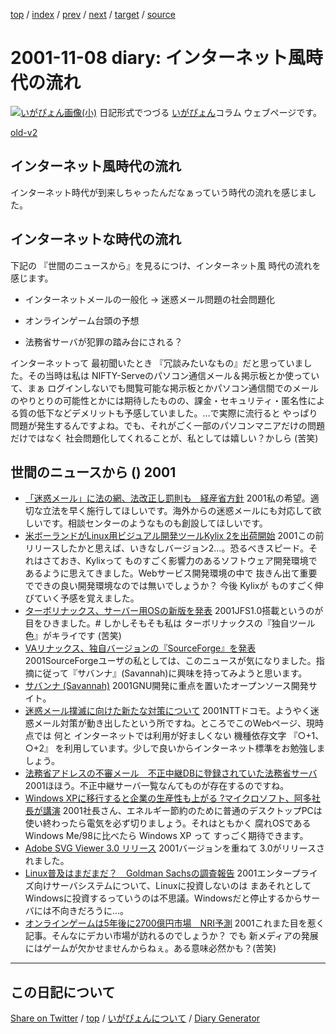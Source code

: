 [top](https://igapyon.github.io/diary/) 
 / [index](https://igapyon.github.io/diary/2001/index.html) 
 / [prev](https://igapyon.github.io/diary/2001/ig011107.html) 
 / [next](https://igapyon.github.io/diary/2001/ig011109.html) 
 / [target](https://igapyon.github.io/diary/2001/ig011108.html) 
 / [source](https://github.com/igapyon/diary/blob/gh-pages/2001/ig011108.html.src.md) 

2001-11-08 diary: インターネット風時代の流れ
=====================================================================================================
[![いがぴょん画像(小)](https://igapyon.github.io/diary/images/iga200306s.jpg "いがぴょん")](https://igapyon.github.io/diary/memo/memoigapyon.html) 日記形式でつづる [いがぴょん](https://igapyon.github.io/diary/memo/memoigapyon.html)コラム ウェブページです。

[old-v2](ig011108-orig.html)

## インターネット風時代の流れ

インターネット時代が到来しちゃったんだなぁっていう時代の流れを感じました。


## インターネットな時代の流れ

下記の 『世間のニュースから』を見るにつけ、インターネット風 時代の流れを感じます。

* インターネットメールの一般化 → 迷惑メール問題の社会問題化
  
* オンラインゲーム台頭の予想
  
* 法務省サーバが犯罪の踏み台にされる？

インターネットって 最初聞いたとき 『冗談みたいなもの』だと思っていました。その当時は私は NIFTY-Serveのパソコン通信メール＆掲示板とか使っていて、まぁ ログインしないでも閲覧可能な掲示板とかパソコン通信間でのメールのやりとりの可能性とかには期待したものの、課金・セキュリティ・匿名性による質の低下などデメリットも予感していました。…で実際に流行ると やっぱり問題が発生するんですよね。でも、それがごく一部のパソコンマニアだけの問題だけではなく 社会問題化してくれることが、私としては嬉しい？かしら (苦笑)

## 世間のニュースから () 2001

* [「迷惑メール」に法の網、法改正し罰則も　経産省方針](http://www.asahi.com/politics/update/1108/003.html)  2001私の希望。適切な立法を早く施行してほしいです。海外からの迷惑メールにも対応して欲しいです。相談センターのようなものも創設してほしいです。
* [米ボーランドがLinux用ビジュアル開発ツールKylix 2を出荷開始](http://biztech.nikkeibp.co.jp/wcs/show/leaf?CID=onair/biztech/comp/153098)  2001この前リリースしたかと思えば、いきなしバージョン2…。恐るべきスピード。それはさておき、Kylixって ものすごく影響力のあるソフトウェア開発環境であるように思えてきました。Webサービス開発環境の中で 抜きん出て重要でできの良い開発環境なのでは無いでしょうか？ 今後 Kylixが ものすごく伸びていく予感を覚えました。
* [ターボリナックス、サーバー用OSの新版を発表](http://biztech.nikkeibp.co.jp/wcs/show/leaf?CID=onair/biztech/comp/153207)  2001JFS1.0搭載というのが 目をひきました。# しかしそもそも私は ターボリナックスの『独自ツール色』がキライです (苦笑)
* [VAリナックス、独自バージョンの『SourceForge』を発表](http://japan.cnet.com/News/2001/Item/011107-6.html)  2001SourceForgeユーザの私としては、このニュースが気になりました。指摘に従って『サバンナ』(Savannah)に興味を持ってみようと思います。
* [サバンナ (Savannah)](http://savannah.gnu.org/)  2001GNU開発に重点を置いたオープンソース開発サイト。
* [迷惑メール撲滅に向けた新たな対策について](http://www.nttdocomo.co.jp/new/contents/01/whatnew1106.html)  2001NTTドコモ。ようやく迷惑メール対策が動き出したという所ですね。ところでこのWebページ、現時点では 何と インターネットでは利用が好ましくない 機種依存文字 『○+1、○+2』 を利用しています。少しで良いからインターネット標準をお勉強しましょう。
* [法務省アドレスの不審メール　不正中継DBに登録されていた法務省サーバ](https://www.netsecurity.ne.jp/article/1/3209.html)  2001ほほう。不正中継サーバ一覧なんてものが存在するのですね。
* [Windows XPに移行すると企業の生産性も上がる ?マイクロソフト、阿多社長が講演](http://www.watch.impress.co.jp/pc/docs/article/20011106/ms.htm)  2001社長さん、エネルギー節約のために普通のデスクトップPCは使い終わったら電気を必ず切りましょう。それはともかく 腐れOSである Windows Me/98に比べたら Windows XP って すっごく期待できます。
* [Adobe SVG Viewer 3.0 リリース](http://www.adobe.com/svg/viewer/install/main.html)  2001バージョンを重ねて 3.0がリリースされました。
* [Linux普及はまだまだ？　Goldman Sachsの調査報告](http://www.zdnet.co.jp/news/0111/08/b_1107_17.html)  2001エンタープライズ向けサーバシステムについて、Linuxに投資しないのは まあそれとして Windowsに投資するっていうのは不思議。Windowsだと停止するからサーバには不向きだろうに…。
* [オンラインゲームは5年後に2700億円市場　NRI予測](http://www.zdnet.co.jp/news/bursts/0111/08/nri.html)  2001これまた目を惹く記事。そんなにデカい市場が訪れるのでしょうか？ でも 新メディアの発展にはゲームが欠かせませんからねぇ。ある意味必然かも？(苦笑)

----------------------------------------------------------------------------------------------------

## この日記について

[Share on Twitter](https://twitter.com/intent/tweet?hashtags=igapyon%2Cdiary%2C%E3%81%84%E3%81%8C%E3%81%B4%E3%82%87%E3%82%93&text=%E3%82%A4%E3%83%B3%E3%82%BF%E3%83%BC%E3%83%8D%E3%83%83%E3%83%88%E9%A2%A8%E6%99%82%E4%BB%A3%E3%81%AE%E6%B5%81%E3%82%8C&url=https%3A%2F%2Figapyon.github.io%2Fdiary%2F2001%2Fig011108.html) / [top](../index.html/) / [いがぴょんについて](https://igapyon.github.io/diary/memo/memoigapyon.html) / [Diary Generator](https://github.com/igapyon/igapyonv3)
